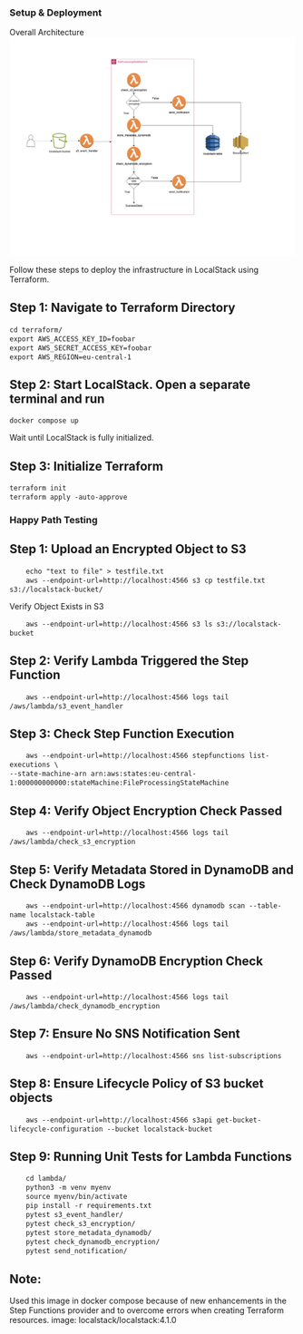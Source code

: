 ### Setup & Deployment ###

Overall Architecture
![Assignment](event-driven-swisscom.png)

Follow these steps to deploy the infrastructure in LocalStack using Terraform.

## Step 1: Navigate to Terraform Directory
```shell
cd terraform/
export AWS_ACCESS_KEY_ID=foobar
export AWS_SECRET_ACCESS_KEY=foobar
export AWS_REGION=eu-central-1
```

## Step 2: Start LocalStack. Open a separate terminal and run
```shell
docker compose up
```
Wait until LocalStack is fully initialized.

## Step 3: Initialize Terraform
```shell
terraform init
terraform apply -auto-approve
```

### Happy Path Testing ###

## Step 1: Upload an Encrypted Object to S3
```shell
    echo "text to file" > testfile.txt
    aws --endpoint-url=http://localhost:4566 s3 cp testfile.txt s3://localstack-bucket/
```

Verify Object Exists in S3
```shell
    aws --endpoint-url=http://localhost:4566 s3 ls s3://localstack-bucket
```

## Step 2: Verify Lambda Triggered the Step Function
```shell
    aws --endpoint-url=http://localhost:4566 logs tail /aws/lambda/s3_event_handler
```

## Step 3: Check Step Function Execution
```shell
    aws --endpoint-url=http://localhost:4566 stepfunctions list-executions \
--state-machine-arn arn:aws:states:eu-central-1:000000000000:stateMachine:FileProcessingStateMachine
```

## Step 4: Verify Object Encryption Check Passed
```shell
    aws --endpoint-url=http://localhost:4566 logs tail /aws/lambda/check_s3_encryption
```

## Step 5: Verify Metadata Stored in DynamoDB and Check DynamoDB Logs
```shell
    aws --endpoint-url=http://localhost:4566 dynamodb scan --table-name localstack-table
    aws --endpoint-url=http://localhost:4566 logs tail /aws/lambda/store_metadata_dynamodb
```

## Step 6: Verify DynamoDB Encryption Check Passed
```shell
    aws --endpoint-url=http://localhost:4566 logs tail /aws/lambda/check_dynamodb_encryption
```

## Step 7: Ensure No SNS Notification Sent
```shell
    aws --endpoint-url=http://localhost:4566 sns list-subscriptions
```

## Step 8: Ensure Lifecycle Policy of S3 bucket objects
```shell
    aws --endpoint-url=http://localhost:4566 s3api get-bucket-lifecycle-configuration --bucket localstack-bucket
```

## Step 9: Running Unit Tests for Lambda Functions
```shell
    cd lambda/
    python3 -m venv myenv
    source myenv/bin/activate
    pip install -r requirements.txt
    pytest s3_event_handler/ 
    pytest check_s3_encryption/ 
    pytest store_metadata_dynamodb/ 
    pytest check_dynamodb_encryption/ 
    pytest send_notification/
```

## Note:
Used this image in docker compose because of new enhancements in the Step Functions provider and to overcome errors when creating Terraform resources.
    image: localstack/localstack:4.1.0
